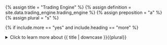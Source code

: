 <!--------------------------------------------- TITLE AND DEFINITION starts -->

{% assign title = "Trading Engine" %}
{% assign definition = site.data.trading_engine.trading_engine %}
{% assign preposition = "a" %}
{% assign plural = "s" %}

<!--------------------------------------------- TITLE AND DEFINITION ends -->

{% if include.more == "yes" and include.heading == "more" %}
<details class='detailsCollapsible'><summary class='nobr'>Click to learn more about {{ title | downcase }}{{plural}}
</summary>
{% endif %}

{% if include.heading != "" and include.heading != "more" %}
{{include.heading}} {{title}}
{% endif %}

{% if include.icon != "no" %} 

{% if include.table == "yes" and include.icon != "no" %}
<table class='definitionTable'><tr><td>
{% endif %}

<img src='images/icons/nodes/png{{include.icon}}/{{ title | downcase | replace: " ", "-" }}.png' />

{% if include.table == "yes" and include.icon != "no" %}
</td><td>
{% endif %}

{% endif %}

{% if include.definition == "bold" %}
<strong>{{ definition }}</strong>
{% else %}
{% if include.definition != "no" %}
{{ definition }}
{% endif %}
{% endif %}

{% if include.table == "yes" and include.icon != "no" %}
</td></tr></table>
{% endif %}

{% if include.more == "yes" and include.content == "more" and include.heading != "more" %}
<details class='detailsCollapsible'><summary class='nobr'>Click to learn more about {{ title | downcase }}{{plural}}
</summary>
{% endif %}

{% if include.content != "no" %}

<!--------------------------------------------- CONTENT starts -->

You will use this hierarchy for two main purposes:

The hierarchy exposes&mdash;literally&mdash;all the information processed by the trading bot, providing a comprehensive feedback loop to trading systems and analysis capabilities to users. The hierarchy exposes&mdash;literally&mdash;all the information processed by the trading bot, providing a comprehensive feedback loop to trading systems and analysis capabilities to users.

* **To let your trading systems:** This allows strategies to keep track of and react to current and past events&mdash;including those involving the exchange, such as orders placed or filled&mdash;as the bot is running.

* **To keep track of the actions:** By analyzing runtime information, you may gain a detailed understanding of what happens, when, and why, throughout a trading session.

The hierarchy exposes&mdash;literally&mdash;all the information processed by the trading bot, providing a comprehensive feedback loop to trading systems and analysis capabilities to users.

{% include callout.html type="success" content="Este callout se usa para resaltar una idea particularmente importante. Algo se sobresale, como una conclusion, o algo por el estilo." %}

The hierarchy exposes all the information processed by the trading bot, providing a comprehensive feedback loop to trading systems and analysis capabilities to users. The hierarchy exposes all the information processed by the trading bot, providing a comprehensive feedback loop to trading systems and analysis capabilities to users.

{% include note.html content="Esto es una nota, algo noteworthy." %}

{% include tip.html content="Esto es un tip." %}

{% include important.html content="Esto es algo importante." %}

{% include warning.html content="Esto es una aviso de alerta." %}

<!--------------------------------------------- CONTENT ends -->

{% endif %}

{% if include.more == "yes" and include.content != "more" and include.heading != "more" %}
<details class='detailsCollapsible'><summary class='nobr'>Click to learn more about {{ title | downcase }}{{plural}}
</summary>
{% endif %}

{% if include.adding != "" %}

{{include.adding}} Adding {{preposition}} {{title}} Node

<!--------------------------------------------- ADDING starts -->

Calculo que con este segundo nivel de titulo alcanza.

<!--------------------------------------------- ADDING ends -->

{% endif %}

{% if include.configuring != "" %}

{{include.configuring}} Configuring the {{title}}

<!--------------------------------------------- CONFIGURING starts -->

XXXXXXXXXXXXXXXXXXXXXXXXXXXXXXXXXXXXXXXXXXXXXXXXXXXXXX

<!--------------------------------------------- CONFIGURING ends -->

{% endif %}

{% if include.starting != "" %}

{{include.starting}} Starting {{preposition}} {{title}}

<!--------------------------------------------- STARTING starts -->

XXXXXXXXXXXXXXXXXXXXXXXXXXXXXXXXXXXXXXXXXXXXXXXXXXXXXX

<!--------------------------------------------- STARTING ends -->

{% endif %}

{% if include.more == "yes" %}
</details>
{% endif %}